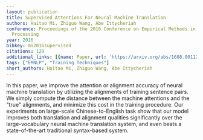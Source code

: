 ```yaml
---
layout: publication
title: Supervised Attentions For Neural Machine Translation
authors: Haitao Mi, Zhiguo Wang, Abe Ittycheriah
conference: Proceedings of the 2016 Conference on Empirical Methods in Natural Language
  Processing
year: 2016
bibkey: mi2016supervised
citations: 129
additional_links: [{name: Paper, url: 'https://arxiv.org/abs/1608.00112'}]
tags: ["EMNLP", "Training Techniques"]
short_authors: Haitao Mi, Zhiguo Wang, Abe Ittycheriah
---
```

In this paper, we improve the attention or alignment accuracy of neural
machine translation by utilizing the alignments of training sentence pairs. We
simply compute the distance between the machine attentions and the "true"
alignments, and minimize this cost in the training procedure. Our experiments
on large-scale Chinese-to-English task show that our model improves both
translation and alignment qualities significantly over the large-vocabulary
neural machine translation system, and even beats a state-of-the-art
traditional syntax-based system.